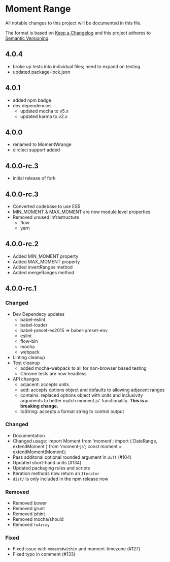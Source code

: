 # Moment Range

All notable changes to this project will be documented in this file.

The format is based on [Keep a Changelog](http://keepachangelog.com/)
and this project adheres to [Semantic Versioning](http://semver.org/).

## 4.0.4
* broke up tests into individual files; need to expand on testing
* updated package-lock.json

## 4.0.1
* added npm badge
* dev dependencies
    * updated mocha to v5.x
    * updated karma to v2.x

## 4.0.0
* renamed to MomentWrange
* circleci support added

## 4.0.0-rc.3
* initial release of fork

## 4.0.0-rc.3

* Converted codebase to use ES5
* MIN\_MOMENT & MAX\_MOMENT are now module level properties
* Removed unused infrastructure
    * flow
    * yarn

## 4.0.0-rc.2

* Added MIN_MOMENT property
* Added MAX_MOMENT property
* Added invertRanges method
* Added mergeRanges method

## 4.0.0-rc.1
### Changed

* Dev Dependecy updates
  * babel-eslint
  * babel-loader
  * babel-preset-es2015 => babel-preset-env
  * eslint
  * flow-bin
  * mocha
  * webpack
* Linting cleanup
* Test cleanup
  * added mocha-webpack to all for non-browser based testing
  * Chrome tests are now headless
* API changes
  * adjacent: accepts units
  * add: accepts options object and defaults to allowing adjacent ranges
  * contains: replaced options object with units and inclusivity arguments to better match moment.js' functionality. **This is a breaking change.**
  * toString: accepts a format string to control output

### Changed

* Documentation
* Changed usage:
    import Moment from 'moment';
    import { DateRange, extendMoment } from 'moment-js';
    const moment = extendMoment(Moment);
* Pass additonal optional rounded argument in `diff` (#104)
* Updated short-hand units (#134)
* Updated packaging rules and scripts
* Iteration methods now return an `Iterator`
* `dist/` is only included in the npm release now

### Removed

* Removed bower
* Removed grunt
* Removed jshint
* Removed mocha/should
* Removed `toArray`

### Fixed

* Fixed issue with `moment#within` and moment-timezone (#127)
* Fixed typo in comment (#133)

[Unreleased]: https://github.com/theroller/moment-wrange/compare/v3.0.3...HEAD
